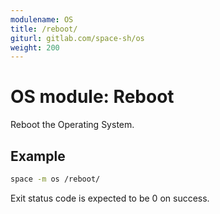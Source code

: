 ```yaml
---
modulename: OS
title: /reboot/
giturl: gitlab.com/space-sh/os
weight: 200
---
```

# OS module: Reboot

Reboot the Operating System.


## Example

```sh
space -m os /reboot/
```

Exit status code is expected to be 0 on success.
